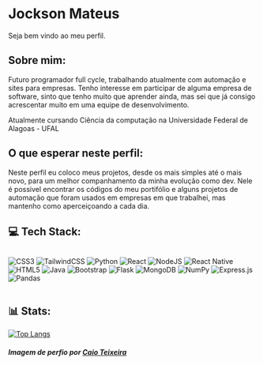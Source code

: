<h1>Jockson Mateus</h1>

Seja bem vindo ao meu perfil.

## Sobre mim:

Futuro programador full cycle, trabalhando atualmente com automação e sites para empresas. Tenho interesse em participar de alguma empresa de software, sinto que tenho muito que aprender ainda, mas sei que já consigo acrescentar muito em uma equipe de desenvolvimento.

Atualmente cursando Ciência da computação na Universidade Federal de Alagoas - UFAL

## O que esperar neste perfil:

Neste perfil eu coloco meus projetos, desde os mais simples até o mais novo, para um melhor companhamento da minha evolução como dev. Nele é possivel encontrar os códigos do meu portifólio e alguns projetos de automação que foram usados em empresas em que trabalhei, mas mantenho como aperceiçoando a cada dia.

## 💻 Tech Stack:

<div style="display:flex;justify-content:center">

![CSS3](https://img.shields.io/badge/css3-%231572B6.svg?style=for-the-badge&logo=css3&logoColor=white) 
![TailwindCSS](https://img.shields.io/badge/tailwindcss-%2338B2AC.svg?style=for-the-badge&logo=tailwind-css&logoColor=white)
![Python](https://img.shields.io/badge/python-3670A0?style=for-the-badge&logo=python&logoColor=ffdd54) 
![React](https://img.shields.io/badge/react-%2320232a.svg?style=for-the-badge&logo=react&logoColor=%2361DAFB)
![NodeJS](https://img.shields.io/badge/node.js-6DA55F?style=for-the-badge&logo=node.js&logoColor=white)
![React Native](https://img.shields.io/badge/react_native-%2320232a.svg?style=for-the-badge&logo=react&logoColor=%2361DAFB)
![HTML5](https://img.shields.io/badge/html5-%23E34F26.svg?style=for-the-badge&logo=html5&logoColor=white) 
![Java](https://img.shields.io/badge/java-%23ED8B00.svg?style=for-the-badge&logo=java&logoColor=white) 
![Bootstrap](https://img.shields.io/badge/bootstrap-%23563D7C.svg?style=for-the-badge&logo=bootstrap&logoColor=white) 
![Flask](https://img.shields.io/badge/flask-%23000.svg?style=for-the-badge&logo=flask&logoColor=white) 
![MongoDB](https://img.shields.io/badge/MongoDB-%234ea94b.svg?style=for-the-badge&logo=mongodb&logoColor=white) 
![NumPy](https://img.shields.io/badge/numpy-%23013243.svg?style=for-the-badge&logo=numpy&logoColor=white) 
![Express.js](https://img.shields.io/badge/express.js-%23404d59.svg?style=for-the-badge&logo=express&logoColor=%2361DAFB)
![Pandas](https://img.shields.io/badge/pandas-%23150458.svg?style=for-the-badge&logo=pandas&logoColor=white) 

</div>

## 📊 Stats:

[![Top Langs](https://github-readme-stats.vercel.app/api/top-langs/?username=jockamt&layout=compact&hide=QML&hide_border=true&title_color=ff1010&text_color=fff&theme=dark#gh-dark-mode-only)](https://github.com/anuraghazra/github-readme-stats)

##### Imagem de perfio por [Caio Teixeira](https://github.com/CaioXTSY)
